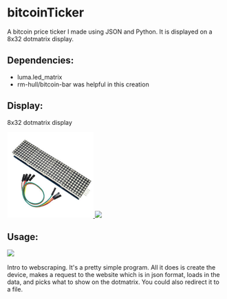 # bitcoinTicker

A bitcoin price ticker I made using JSON and Python. It is displayed on a 8x32 dotmatrix display.

## Dependencies: 

* luma.led_matrix
* rm-hull/bitcoin-bar was helpful in this creation

## Display: 

8x32 dotmatrix display
<p>
  <a name="top" href="https://github.com/nolimitcarter/bitcoinTicker">
    <img height="200px" width="200px" src="pics/dotmatrix.jpg">
    <img src="https://www.reddit.com/r/raspberry_pi/comments/i0cyoz/im_sure_someone_has_done_something_similar_to/">
  </a>
</p>

## Usage: 

![](https://www.reddit.com/r/raspberry_pi/comments/i0cyoz/im_sure_someone_has_done_something_similar_to/)

Intro to webscraping. It's a pretty simple program. All it does is create the device, makes a request to the website which is in json format, loads in the data, and picks what to show on the dotmatrix. You could also redirect it to a file.
